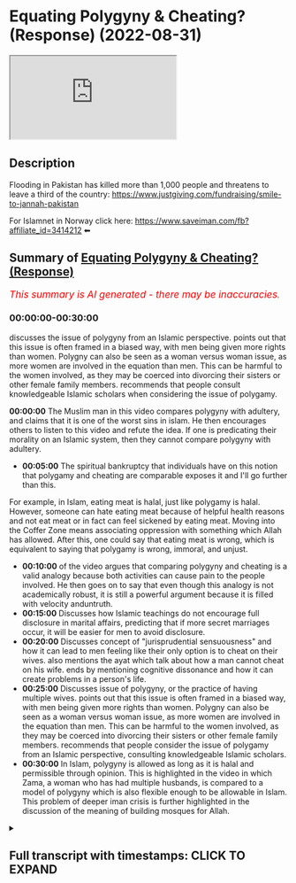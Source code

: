 # Equating Polygyny & Cheating? (Response) (2022-08-31)

<iframe loading='lazy' allow='autoplay' src='https://www.youtube.com/embed/799VhYgwHck'></iframe>

## Description

Flooding in Pakistan has killed more than 1,000 people and threatens to leave a third of the country: <https://www.justgiving.com/fundraising/smile-to-jannah-pakistan>

For Islamnet in Norway click here: <https://www.saveiman.com/fb?affiliate_id=3414212> ⬅

## Summary of [Equating Polygyny & Cheating? (Response)](https://www.youtube.com/watch?v=799VhYgwHck)

*<span style="color:red; font-size:125%">This summary is AI generated - there may be inaccuracies</span>. [](/)*

### <a onclick="modifyYTiframeseektime('0')">00:00:00-00:30:00</a>

 discusses the issue of polygyny from an Islamic perspective. points out that this issue is often framed in a biased way, with men being given more rights than women. Polygny can also be seen as a woman versus woman issue, as more women are involved in the equation than men. This can be harmful to the women involved, as they may be coerced into divorcing their sisters or other female family members. recommends that people consult knowledgeable Islamic scholars when considering the issue of polygamy.

**<a onclick="modifyYTiframeseektime('0')">00:00:00</a>** The Muslim man in this video compares polygyny with adultery, and claims that it is one of the worst sins in islam. He then encourages others to listen to this video and refute the idea. If one is predicating their morality on an Islamic system, then they cannot compare polygyny with adultery.

* **<a onclick="modifyYTiframeseektime('300')">00:05:00</a>** The spiritual bankruptcy that individuals have on this notion that polygamy and cheating are comparable exposes it and I'll go further than this.

For example, in Islam, eating meat is halal, just like polygamy is halal. However, someone can hate eating meat because of helpful health reasons and not eat meat or in fact can feel sickened by eating meat. Moving into the Coffer Zone means associating oppression with something which Allah has allowed. After this, one could say that eating meat is wrong, which is equivalent to saying that polygamy is wrong, immoral, and unjust.

* **<a onclick="modifyYTiframeseektime('600')">00:10:00</a>** of the video argues that comparing polygyny and cheating is a valid analogy because both activities can cause pain to the people involved. He then goes on to say that even though this analogy is not academically robust, it is still a powerful argument because it is filled with velocity anduntruth.
* **<a onclick="modifyYTiframeseektime('900')">00:15:00</a>** Discusses how Islamic teachings do not encourage full disclosure in marital affairs, predicting that if more secret marriages occur, it will be easier for men to avoid disclosure.
* **<a onclick="modifyYTiframeseektime('1200')">00:20:00</a>** Discusses concept of "jurisprudential sensuousness" and how it can lead to men feeling like their only option is to cheat on their wives.  also mentions the ayat which talk about how a man cannot cheat on his wife.  ends by mentioning cognitive dissonance and how it can create problems in a person's life.
* **<a onclick="modifyYTiframeseektime('1500')">00:25:00</a>** Discusses issue of polygyny, or the practice of having multiple wives. points out that this issue is often framed in a biased way, with men being given more rights than women. Polygny can also be seen as a woman versus woman issue, as more women are involved in the equation than men. This can be harmful to the women involved, as they may be coerced into divorcing their sisters or other female family members. recommends that people consider the issue of polygamy from an Islamic perspective, consulting knowledgeable Islamic scholars.
* **<a onclick="modifyYTiframeseektime('1800')">00:30:00</a>** In Islam, polygyny is allowed as long as it is halal and permissible through opinion. This is highlighted in the video in which Zama, a woman who has had multiple husbands, is compared to a model of polygyny which is also flexible enough to be allowable in Islam. This problem of deeper iman crisis is further highlighted in the discussion of the meaning of building mosques for Allah.

<details><summary><h2>Full transcript with timestamps: CLICK TO EXPAND</h2></summary>

<a onclick="modifyYTiframeseektime('0')">0:00:00</a> hey you are you wasting your time on  
<a onclick="modifyYTiframeseektime('2')">0:00:02</a> social media again your brothers and  
<a onclick="modifyYTiframeseektime('4')">0:00:04</a> sisters in islam net from norway are  
<a onclick="modifyYTiframeseektime('6')">0:00:06</a> establishing a masjid a tawa center  
<a onclick="modifyYTiframeseektime('10')">0:00:10</a> establishing a masjid to convey the  
<a onclick="modifyYTiframeseektime('11')">0:00:11</a> message of islam is one of the best  
<a onclick="modifyYTiframeseektime('14')">0:00:14</a> deeds a muslim can do there's a huge  
<a onclick="modifyYTiframeseektime('17')">0:00:17</a> need for it in norway you know this and  
<a onclick="modifyYTiframeseektime('18')">0:00:18</a> i know this so that makes the reward  
<a onclick="modifyYTiframeseektime('21')">0:00:21</a> even greater so give generously and  
<a onclick="modifyYTiframeseektime('24')">0:00:24</a> allah azzawajal will give you even more  
<a onclick="modifyYTiframeseektime('28')">0:00:28</a> [Music]  
<a onclick="modifyYTiframeseektime('36')">0:00:36</a> before we start this video  
<a onclick="modifyYTiframeseektime('38')">0:00:38</a> um i think many of you will be aware of  
<a onclick="modifyYTiframeseektime('40')">0:00:40</a> the fact that in pakistan now there are  
<a onclick="modifyYTiframeseektime('41')">0:00:41</a> severe floods  
<a onclick="modifyYTiframeseektime('43')">0:00:43</a> and as the muslim community it's really  
<a onclick="modifyYTiframeseektime('45')">0:00:45</a> incumbent and worship upon us  
<a onclick="modifyYTiframeseektime('48')">0:00:48</a> to step in you know pakistan is one of  
<a onclick="modifyYTiframeseektime('51')">0:00:51</a> the biggest muslim countries mightiest  
<a onclick="modifyYTiframeseektime('53')">0:00:53</a> muslim countries and a seventh of the  
<a onclick="modifyYTiframeseektime('55')">0:00:55</a> population of pakistan is affected by  
<a onclick="modifyYTiframeseektime('57')">0:00:57</a> these severe floods one thousand one  
<a onclick="modifyYTiframeseektime('59')">0:00:59</a> hundred people have already been uh have  
<a onclick="modifyYTiframeseektime('62')">0:01:02</a> already died in these floods so i will  
<a onclick="modifyYTiframeseektime('64')">0:01:04</a> say please  
<a onclick="modifyYTiframeseektime('65')">0:01:05</a> click on the link below and help the  
<a onclick="modifyYTiframeseektime('67')">0:01:07</a> individuals and the people in pakistan  
<a onclick="modifyYTiframeseektime('71')">0:01:11</a> the reason why i'm making this video is  
<a onclick="modifyYTiframeseektime('72')">0:01:12</a> because actually it's come to my  
<a onclick="modifyYTiframeseektime('74')">0:01:14</a> attention after the fact after i've  
<a onclick="modifyYTiframeseektime('76')">0:01:16</a> recorded a video with ali last week  
<a onclick="modifyYTiframeseektime('78')">0:01:18</a> it came to my attention that there was  
<a onclick="modifyYTiframeseektime('79')">0:01:19</a> one  
<a onclick="modifyYTiframeseektime('80')">0:01:20</a> incredibly disturbing and alarming thing  
<a onclick="modifyYTiframeseektime('83')">0:01:23</a> that i heard  
<a onclick="modifyYTiframeseektime('84')">0:01:24</a> which  
<a onclick="modifyYTiframeseektime('85')">0:01:25</a> i think maybe if you if you listen to it  
<a onclick="modifyYTiframeseektime('87')">0:01:27</a> as well coming from a muslim perspective  
<a onclick="modifyYTiframeseektime('88')">0:01:28</a> we'll agree is totally outrageous if  
<a onclick="modifyYTiframeseektime('91')">0:01:31</a> understood in the way that it's stated  
<a onclick="modifyYTiframeseektime('94')">0:01:34</a> let's see what's said if a woman stepped  
<a onclick="modifyYTiframeseektime('96')">0:01:36</a> out on her marriage  
<a onclick="modifyYTiframeseektime('98')">0:01:38</a> the vicious poisonous let's throw her  
<a onclick="modifyYTiframeseektime('102')">0:01:42</a> out and get up  
<a onclick="modifyYTiframeseektime('105')">0:01:45</a> he could spit on camera you know but in  
<a onclick="modifyYTiframeseektime('107')">0:01:47</a> a man's position as long as we get a  
<a onclick="modifyYTiframeseektime('109')">0:01:49</a> paper from the mosque and we cover it up  
<a onclick="modifyYTiframeseektime('112')">0:01:52</a> it's  
<a onclick="modifyYTiframeseektime('113')">0:01:53</a> she states if a woman stepped out of her  
<a onclick="modifyYTiframeseektime('116')">0:01:56</a> marriage  
<a onclick="modifyYTiframeseektime('118')">0:01:58</a> now  
<a onclick="modifyYTiframeseektime('118')">0:01:58</a> this  
<a onclick="modifyYTiframeseektime('119')">0:01:59</a> phrase stepped out of her marriage i'll  
<a onclick="modifyYTiframeseektime('121')">0:02:01</a> be honest with you  
<a onclick="modifyYTiframeseektime('124')">0:02:04</a> i thought she meant a divorce and still  
<a onclick="modifyYTiframeseektime('126')">0:02:06</a> maintain that she might have meant that  
<a onclick="modifyYTiframeseektime('130')">0:02:10</a> if a woman tried to try to seek a  
<a onclick="modifyYTiframeseektime('131')">0:02:11</a> divorce would try to go for a hola or  
<a onclick="modifyYTiframeseektime('134')">0:02:14</a> something like that  
<a onclick="modifyYTiframeseektime('135')">0:02:15</a> then xyz and then she goes on to compare  
<a onclick="modifyYTiframeseektime('138')">0:02:18</a> it with a man being married or getting a  
<a onclick="modifyYTiframeseektime('141')">0:02:21</a> people from the mosque getting married  
<a onclick="modifyYTiframeseektime('143')">0:02:23</a> uh  
<a onclick="modifyYTiframeseektime('144')">0:02:24</a> you know you know in a legitimately  
<a onclick="modifyYTiframeseektime('146')">0:02:26</a> islamic way getting a paper from the  
<a onclick="modifyYTiframeseektime('147')">0:02:27</a> mosque probably with without the  
<a onclick="modifyYTiframeseektime('149')">0:02:29</a> knowledge of his wife that's my  
<a onclick="modifyYTiframeseektime('150')">0:02:30</a> understanding of what's happened now  
<a onclick="modifyYTiframeseektime('152')">0:02:32</a> first and foremost  
<a onclick="modifyYTiframeseektime('154')">0:02:34</a> i don't want to go straight for the  
<a onclick="modifyYTiframeseektime('156')">0:02:36</a> jugular here  
<a onclick="modifyYTiframeseektime('157')">0:02:37</a> because although  
<a onclick="modifyYTiframeseektime('159')">0:02:39</a> miriam webster's dictionary and  
<a onclick="modifyYTiframeseektime('162')">0:02:42</a> cambridge dictionary both of them  
<a onclick="modifyYTiframeseektime('163')">0:02:43</a> defined the term stepping out as being  
<a onclick="modifyYTiframeseektime('165')">0:02:45</a> unfaithful which of course includes  
<a onclick="modifyYTiframeseektime('167')">0:02:47</a> sexual  
<a onclick="modifyYTiframeseektime('168')">0:02:48</a> uh infidelity here it's talking about a  
<a onclick="modifyYTiframeseektime('170')">0:02:50</a> woman who's committed adultery versus a  
<a onclick="modifyYTiframeseektime('172')">0:02:52</a> man who's married another woman  
<a onclick="modifyYTiframeseektime('174')">0:02:54</a> although that could be interpreted like  
<a onclick="modifyYTiframeseektime('175')">0:02:55</a> this  
<a onclick="modifyYTiframeseektime('176')">0:02:56</a> i will not interpret it like that  
<a onclick="modifyYTiframeseektime('178')">0:02:58</a> because there is plausible deniability i  
<a onclick="modifyYTiframeseektime('180')">0:03:00</a> will employ hoss navan on this occasion  
<a onclick="modifyYTiframeseektime('183')">0:03:03</a> and i will actually persuade and  
<a onclick="modifyYTiframeseektime('185')">0:03:05</a> encourage everyone else listening to  
<a onclick="modifyYTiframeseektime('186')">0:03:06</a> this to do so  
<a onclick="modifyYTiframeseektime('188')">0:03:08</a> however because the matter is has some  
<a onclick="modifyYTiframeseektime('190')">0:03:10</a> level of shubha has some level of  
<a onclick="modifyYTiframeseektime('192')">0:03:12</a> ambiguity  
<a onclick="modifyYTiframeseektime('193')">0:03:13</a> i think still  
<a onclick="modifyYTiframeseektime('195')">0:03:15</a> it requires a refutation  
<a onclick="modifyYTiframeseektime('197')">0:03:17</a> and moreover i will say this even if she  
<a onclick="modifyYTiframeseektime('199')">0:03:19</a> did not sister samaya did not intend  
<a onclick="modifyYTiframeseektime('201')">0:03:21</a> what she said  
<a onclick="modifyYTiframeseektime('202')">0:03:22</a> or what what i've just described  
<a onclick="modifyYTiframeseektime('205')">0:03:25</a> this  
<a onclick="modifyYTiframeseektime('206')">0:03:26</a> comparison we find very widespread among  
<a onclick="modifyYTiframeseektime('209')">0:03:29</a> the muslim community a comparison of  
<a onclick="modifyYTiframeseektime('213')">0:03:33</a> a polygyny that is done especially if  
<a onclick="modifyYTiframeseektime('214')">0:03:34</a> it's done  
<a onclick="modifyYTiframeseektime('215')">0:03:35</a> without the first wife's knowledge with  
<a onclick="modifyYTiframeseektime('218')">0:03:38</a> full out adultery which is zinna in the  
<a onclick="modifyYTiframeseektime('221')">0:03:41</a> context of marriage which as we know  
<a onclick="modifyYTiframeseektime('224')">0:03:44</a> both a man and a woman in islam if they  
<a onclick="modifyYTiframeseektime('227')">0:03:47</a> commit such an act  
<a onclick="modifyYTiframeseektime('228')">0:03:48</a> both a man or a woman this is considered  
<a onclick="modifyYTiframeseektime('231')">0:03:51</a> one of the worst  
<a onclick="modifyYTiframeseektime('234')">0:03:54</a> worst sins in all of islam  
<a onclick="modifyYTiframeseektime('237')">0:03:57</a> now let me attack the notion here if  
<a onclick="modifyYTiframeseektime('240')">0:04:00</a> someone who is a muslim who claims to be  
<a onclick="modifyYTiframeseektime('242')">0:04:02</a> a muslim  
<a onclick="modifyYTiframeseektime('244')">0:04:04</a> makes such a comparison  
<a onclick="modifyYTiframeseektime('246')">0:04:06</a> and tries to create continuity moral  
<a onclick="modifyYTiframeseektime('248')">0:04:08</a> continuities between the two notions  
<a onclick="modifyYTiframeseektime('250')">0:04:10</a> then they have actually admitted to  
<a onclick="modifyYTiframeseektime('252')">0:04:12</a> themselves that there is there is  
<a onclick="modifyYTiframeseektime('255')">0:04:15</a> something immoral  
<a onclick="modifyYTiframeseektime('256')">0:04:16</a> in polygyny even  
<a onclick="modifyYTiframeseektime('259')">0:04:19</a> something immoral and pollutiony that  
<a onclick="modifyYTiframeseektime('261')">0:04:21</a> doesn't require the first wise  
<a onclick="modifyYTiframeseektime('262')">0:04:22</a> permission and or consent  
<a onclick="modifyYTiframeseektime('265')">0:04:25</a> i will say where is the evidence for  
<a onclick="modifyYTiframeseektime('267')">0:04:27</a> that i will say where is the evidence  
<a onclick="modifyYTiframeseektime('269')">0:04:29</a> for that in islam  
<a onclick="modifyYTiframeseektime('271')">0:04:31</a> where is if one is  
<a onclick="modifyYTiframeseektime('273')">0:04:33</a> if one is predicating yes  
<a onclick="modifyYTiframeseektime('276')">0:04:36</a> their morality on an islamic system i  
<a onclick="modifyYTiframeseektime('279')">0:04:39</a> want to know the evidence where such two  
<a onclick="modifyYTiframeseektime('282')">0:04:42</a> things can be compared in fact to the  
<a onclick="modifyYTiframeseektime('284')">0:04:44</a> contrary  
<a onclick="modifyYTiframeseektime('285')">0:04:45</a> you cannot compare something the prophet  
<a onclick="modifyYTiframeseektime('287')">0:04:47</a> himself salah did  
<a onclick="modifyYTiframeseektime('289')">0:04:49</a> the sahaba did  
<a onclick="modifyYTiframeseektime('291')">0:04:51</a> with something like this and doing so  
<a onclick="modifyYTiframeseektime('294')">0:04:54</a> means has exposed quite frankly would  
<a onclick="modifyYTiframeseektime('296')">0:04:56</a> expose  
<a onclick="modifyYTiframeseektime('298')">0:04:58</a> yeah it would totally expose  
<a onclick="modifyYTiframeseektime('301')">0:05:01</a> the spiritual bankruptcy that  
<a onclick="modifyYTiframeseektime('303')">0:05:03</a> individuals have on this notion it would  
<a onclick="modifyYTiframeseektime('305')">0:05:05</a> expose it and i'll go further than this  
<a onclick="modifyYTiframeseektime('309')">0:05:09</a> will say not only does it expose it  
<a onclick="modifyYTiframeseektime('312')">0:05:12</a> this one mess allah this one mata here  
<a onclick="modifyYTiframeseektime('316')">0:05:16</a> could be a window to your entire islam  
<a onclick="modifyYTiframeseektime('319')">0:05:19</a> what is your evidence for that muhammad  
<a onclick="modifyYTiframeseektime('321')">0:05:21</a> the evidence for that is what allah  
<a onclick="modifyYTiframeseektime('338')">0:05:38</a> that you believe in parts of the book  
<a onclick="modifyYTiframeseektime('340')">0:05:40</a> and reject other parts of the book  
<a onclick="modifyYTiframeseektime('343')">0:05:43</a> now i'm not saying this by the way just  
<a onclick="modifyYTiframeseektime('345')">0:05:45</a> to make it more clear this is uh  
<a onclick="modifyYTiframeseektime('348')">0:05:48</a> applicable to sister samaya because once  
<a onclick="modifyYTiframeseektime('350')">0:05:50</a> again there is plausible deniability but  
<a onclick="modifyYTiframeseektime('352')">0:05:52</a> the notion that two things come like  
<a onclick="modifyYTiframeseektime('354')">0:05:54</a> this can be compared is totally  
<a onclick="modifyYTiframeseektime('357')">0:05:57</a> is totally incorrect  
<a onclick="modifyYTiframeseektime('359')">0:05:59</a> now i want to take a step back and talk  
<a onclick="modifyYTiframeseektime('360')">0:06:00</a> about something quite important  
<a onclick="modifyYTiframeseektime('363')">0:06:03</a> individuals because this has pastoral  
<a onclick="modifyYTiframeseektime('364')">0:06:04</a> implications who are actually going  
<a onclick="modifyYTiframeseektime('366')">0:06:06</a> through polygamy and you know women  
<a onclick="modifyYTiframeseektime('369')">0:06:09</a> particularly who have serious emotions  
<a onclick="modifyYTiframeseektime('371')">0:06:11</a> you know because it's difficult  
<a onclick="modifyYTiframeseektime('373')">0:06:13</a> it is a jihad in itself it is a struggle  
<a onclick="modifyYTiframeseektime('377')">0:06:17</a> especially for the first wife  
<a onclick="modifyYTiframeseektime('378')">0:06:18</a> you know it's very difficult anxiety and  
<a onclick="modifyYTiframeseektime('381')">0:06:21</a> jealousy and anger and frustration  
<a onclick="modifyYTiframeseektime('384')">0:06:24</a> it is not haram for a woman and i make  
<a onclick="modifyYTiframeseektime('386')">0:06:26</a> this very clear it is not haram for a  
<a onclick="modifyYTiframeseektime('388')">0:06:28</a> woman  
<a onclick="modifyYTiframeseektime('389')">0:06:29</a> to  
<a onclick="modifyYTiframeseektime('390')">0:06:30</a> not like polygamy for herself  
<a onclick="modifyYTiframeseektime('393')">0:06:33</a> the prophet muhammad said clearly  
<a onclick="modifyYTiframeseektime('397')">0:06:37</a> that jannah has been surrounded by hated  
<a onclick="modifyYTiframeseektime('398')">0:06:38</a> things dislike things  
<a onclick="modifyYTiframeseektime('400')">0:06:40</a> and allah subhanahu wa he says in the  
<a onclick="modifyYTiframeseektime('402')">0:06:42</a> quran  
<a onclick="modifyYTiframeseektime('404')">0:06:44</a> he says  
<a onclick="modifyYTiframeseektime('419')">0:06:59</a> has been prescribed for you and it is  
<a onclick="modifyYTiframeseektime('421')">0:07:01</a> hated for you and you can hate something  
<a onclick="modifyYTiframeseektime('423')">0:07:03</a> which is good for you  
<a onclick="modifyYTiframeseektime('425')">0:07:05</a> so there's nothing un-islamic  
<a onclick="modifyYTiframeseektime('427')">0:07:07</a> sacrilegious blaspheming about the fact  
<a onclick="modifyYTiframeseektime('430')">0:07:10</a> that a woman doesn't want this for  
<a onclick="modifyYTiframeseektime('431')">0:07:11</a> herself i'm making this candidly clear  
<a onclick="modifyYTiframeseektime('432')">0:07:12</a> it's very important  
<a onclick="modifyYTiframeseektime('435')">0:07:15</a> i mean most women will not want this for  
<a onclick="modifyYTiframeseektime('436')">0:07:16</a> themselves and for good reason that is  
<a onclick="modifyYTiframeseektime('438')">0:07:18</a> within their nature not to like it men  
<a onclick="modifyYTiframeseektime('440')">0:07:20</a> should not blame them for that  
<a onclick="modifyYTiframeseektime('442')">0:07:22</a> let me be clear men should not blame  
<a onclick="modifyYTiframeseektime('443')">0:07:23</a> them for that oh i don't want to no no  
<a onclick="modifyYTiframeseektime('445')">0:07:25</a> that is within her right and her nature  
<a onclick="modifyYTiframeseektime('449')">0:07:29</a> in fact she'll be rewarded  
<a onclick="modifyYTiframeseektime('451')">0:07:31</a> if she continues and is resilient and so  
<a onclick="modifyYTiframeseektime('453')">0:07:33</a> on  
<a onclick="modifyYTiframeseektime('455')">0:07:35</a> however  
<a onclick="modifyYTiframeseektime('457')">0:07:37</a> the problem lies  
<a onclick="modifyYTiframeseektime('459')">0:07:39</a> not in the fact that you hate it for  
<a onclick="modifyYTiframeseektime('461')">0:07:41</a> yourself but that you start to abhor it  
<a onclick="modifyYTiframeseektime('463')">0:07:43</a> or find it repugnant in and of itself  
<a onclick="modifyYTiframeseektime('467')">0:07:47</a> or  
<a onclick="modifyYTiframeseektime('467')">0:07:47</a> as a as a normative practice  
<a onclick="modifyYTiframeseektime('471')">0:07:51</a> practiced by certain muslim  
<a onclick="modifyYTiframeseektime('473')">0:07:53</a> practitioners  
<a onclick="modifyYTiframeseektime('474')">0:07:54</a> let me make this clear by giving in  
<a onclick="modifyYTiframeseektime('476')">0:07:56</a> giving an analogy let me give an analogy  
<a onclick="modifyYTiframeseektime('479')">0:07:59</a> of eating meat okay eating meat  
<a onclick="modifyYTiframeseektime('483')">0:08:03</a> in islam  
<a onclick="modifyYTiframeseektime('484')">0:08:04</a> eating meat is halal  
<a onclick="modifyYTiframeseektime('486')">0:08:06</a> it is not wedjib just like polygamy is  
<a onclick="modifyYTiframeseektime('488')">0:08:08</a> halal it's not worship okay  
<a onclick="modifyYTiframeseektime('490')">0:08:10</a> now somebody can say i don't want to eat  
<a onclick="modifyYTiframeseektime('492')">0:08:12</a> meat because of helpful health reasons  
<a onclick="modifyYTiframeseektime('494')">0:08:14</a> and not eat meat abstain from eating  
<a onclick="modifyYTiframeseektime('496')">0:08:16</a> meat or in fact can hate eating meat  
<a onclick="modifyYTiframeseektime('498')">0:08:18</a> because of what it does to them  
<a onclick="modifyYTiframeseektime('499')">0:08:19</a> physically  
<a onclick="modifyYTiframeseektime('500')">0:08:20</a> or even feel sickened by eating meat  
<a onclick="modifyYTiframeseektime('502')">0:08:22</a> maybe they see some animals walking  
<a onclick="modifyYTiframeseektime('504')">0:08:24</a> around and they feel sick and that the  
<a onclick="modifyYTiframeseektime('505')">0:08:25</a> thought that this animal will be  
<a onclick="modifyYTiframeseektime('506')">0:08:26</a> slaughtered and then i'll consume the  
<a onclick="modifyYTiframeseektime('508')">0:08:28</a> animal therefore every time they eat a  
<a onclick="modifyYTiframeseektime('510')">0:08:30</a> burger or whatever then they actually  
<a onclick="modifyYTiframeseektime('512')">0:08:32</a> feel  
<a onclick="modifyYTiframeseektime('513')">0:08:33</a> physically  
<a onclick="modifyYTiframeseektime('514')">0:08:34</a> sick and so they don't eat meat  
<a onclick="modifyYTiframeseektime('517')">0:08:37</a> they don't like meat for themselves they  
<a onclick="modifyYTiframeseektime('518')">0:08:38</a> find it sickening they don't like it  
<a onclick="modifyYTiframeseektime('521')">0:08:41</a> now it's fine for that muslim say i feel  
<a onclick="modifyYTiframeseektime('523')">0:08:43</a> sick by eating meat and i don't want to  
<a onclick="modifyYTiframeseektime('524')">0:08:44</a> eat meat  
<a onclick="modifyYTiframeseektime('526')">0:08:46</a> but when that muslim turns around and  
<a onclick="modifyYTiframeseektime('527')">0:08:47</a> says look at those people eating meat  
<a onclick="modifyYTiframeseektime('529')">0:08:49</a> you see now what's going on look at  
<a onclick="modifyYTiframeseektime('531')">0:08:51</a> those people eating meat  
<a onclick="modifyYTiframeseektime('533')">0:08:53</a> look at those people eating meat they  
<a onclick="modifyYTiframeseektime('534')">0:08:54</a> are doing something immoral  
<a onclick="modifyYTiframeseektime('537')">0:08:57</a> look how bad they are  
<a onclick="modifyYTiframeseektime('538')">0:08:58</a> how could they eat them  
<a onclick="modifyYTiframeseektime('540')">0:09:00</a> how could they eat meat how could they  
<a onclick="modifyYTiframeseektime('541')">0:09:01</a> do such a thing how cruel they are how  
<a onclick="modifyYTiframeseektime('543')">0:09:03</a> barbaric they are how oppressive they  
<a onclick="modifyYTiframeseektime('545')">0:09:05</a> are now you have moved into more than  
<a onclick="modifyYTiframeseektime('548')">0:09:08</a> just a gray area  
<a onclick="modifyYTiframeseektime('550')">0:09:10</a> because you have now attributed  
<a onclick="modifyYTiframeseektime('552')">0:09:12</a> oppression to something which allah has  
<a onclick="modifyYTiframeseektime('554')">0:09:14</a> allowed  
<a onclick="modifyYTiframeseektime('555')">0:09:15</a> oppression  
<a onclick="modifyYTiframeseektime('556')">0:09:16</a> with something which allah has allowed  
<a onclick="modifyYTiframeseektime('558')">0:09:18</a> and vul  
<a onclick="modifyYTiframeseektime('560')">0:09:20</a> in the arabic language is what if  
<a onclick="modifyYTiframeseektime('564')">0:09:24</a> it's putting something in other than its  
<a onclick="modifyYTiframeseektime('566')">0:09:26</a> rightful placement but then allah says  
<a onclick="modifyYTiframeseektime('570')">0:09:30</a> eat from whatever you like from what we  
<a onclick="modifyYTiframeseektime('572')">0:09:32</a> have allowed and he did not make  
<a onclick="modifyYTiframeseektime('574')">0:09:34</a> so by saying that about those  
<a onclick="modifyYTiframeseektime('576')">0:09:36</a> individuals that eating meat now you've  
<a onclick="modifyYTiframeseektime('578')">0:09:38</a> moved into a major grey area even more  
<a onclick="modifyYTiframeseektime('580')">0:09:40</a> than a gray area now you are  
<a onclick="modifyYTiframeseektime('582')">0:09:42</a> going into the coffer zone i'm not  
<a onclick="modifyYTiframeseektime('585')">0:09:45</a> saying you have committed kuffar or that  
<a onclick="modifyYTiframeseektime('586')">0:09:46</a> you are careful but your your viewing is  
<a onclick="modifyYTiframeseektime('588')">0:09:48</a> a slippery slope because the next step  
<a onclick="modifyYTiframeseektime('591')">0:09:51</a> after that is saying eating meat is  
<a onclick="modifyYTiframeseektime('593')">0:09:53</a> wrong which is the equivalent here by  
<a onclick="modifyYTiframeseektime('594')">0:09:54</a> saying polygamy is wrong it's immoral  
<a onclick="modifyYTiframeseektime('596')">0:09:56</a> it's unjust it's oppressive that  
<a onclick="modifyYTiframeseektime('599')">0:09:59</a> is something which is cool for akbar the  
<a onclick="modifyYTiframeseektime('602')">0:10:02</a> cover that takes somebody out of the  
<a onclick="modifyYTiframeseektime('603')">0:10:03</a> religion of islam  
<a onclick="modifyYTiframeseektime('605')">0:10:05</a> because clearly allah says the opposite  
<a onclick="modifyYTiframeseektime('607')">0:10:07</a> so what i'm saying is that there's a  
<a onclick="modifyYTiframeseektime('608')">0:10:08</a> fine line between analogy one two and  
<a onclick="modifyYTiframeseektime('611')">0:10:11</a> three  
<a onclick="modifyYTiframeseektime('612')">0:10:12</a> having said this  
<a onclick="modifyYTiframeseektime('615')">0:10:15</a> if we go back now and we talk about why  
<a onclick="modifyYTiframeseektime('618')">0:10:18</a> this is so  
<a onclick="modifyYTiframeseektime('619')">0:10:19</a> powerful  
<a onclick="modifyYTiframeseektime('620')">0:10:20</a> the idea that this can be seen as  
<a onclick="modifyYTiframeseektime('622')">0:10:22</a> oppressive to even muslim people men and  
<a onclick="modifyYTiframeseektime('625')">0:10:25</a> women  
<a onclick="modifyYTiframeseektime('625')">0:10:25</a> is actually a powerful proposition is it  
<a onclick="modifyYTiframeseektime('627')">0:10:27</a> because there is a great deal of  
<a onclick="modifyYTiframeseektime('630')">0:10:30</a> academic evidence and first principle  
<a onclick="modifyYTiframeseektime('633')">0:10:33</a> argumentation  
<a onclick="modifyYTiframeseektime('634')">0:10:34</a> from ethics in ethics and morality  
<a onclick="modifyYTiframeseektime('638')">0:10:38</a> on consequentialist grounds or  
<a onclick="modifyYTiframeseektime('640')">0:10:40</a> deontological grounds no it's not  
<a onclick="modifyYTiframeseektime('641')">0:10:41</a> because of any of that the reason why  
<a onclick="modifyYTiframeseektime('643')">0:10:43</a> this is a powerful argument is simply  
<a onclick="modifyYTiframeseektime('646')">0:10:46</a> because men and women especially first  
<a onclick="modifyYTiframeseektime('648')">0:10:48</a> wives have an emotional theological  
<a onclick="modifyYTiframeseektime('650')">0:10:50</a> reaction to the matter and they feel  
<a onclick="modifyYTiframeseektime('653')">0:10:53</a> pain  
<a onclick="modifyYTiframeseektime('654')">0:10:54</a> because they feel pain pain is a very  
<a onclick="modifyYTiframeseektime('655')">0:10:55</a> powerful thing  
<a onclick="modifyYTiframeseektime('657')">0:10:57</a> pain is a very powerful thing and then  
<a onclick="modifyYTiframeseektime('659')">0:10:59</a> when you have pain that pain can then be  
<a onclick="modifyYTiframeseektime('661')">0:11:01</a> transferred onto empathetically to other  
<a onclick="modifyYTiframeseektime('664')">0:11:04</a> women who put themselves in the position  
<a onclick="modifyYTiframeseektime('666')">0:11:06</a> of that particular woman first wife  
<a onclick="modifyYTiframeseektime('668')">0:11:08</a> who went through that pain  
<a onclick="modifyYTiframeseektime('671')">0:11:11</a> and this in psychology is referred to  
<a onclick="modifyYTiframeseektime('673')">0:11:13</a> as  
<a onclick="modifyYTiframeseektime('674')">0:11:14</a> uh emotive  
<a onclick="modifyYTiframeseektime('676')">0:11:16</a> contagiousness or something to affect so  
<a onclick="modifyYTiframeseektime('678')">0:11:18</a> you actually become sorry empathetic  
<a onclick="modifyYTiframeseektime('681')">0:11:21</a> contagiousness empathetic contagiousness  
<a onclick="modifyYTiframeseektime('683')">0:11:23</a> is the term that bloom uses in his book  
<a onclick="modifyYTiframeseektime('687')">0:11:27</a> that empathetic contagiousness that your  
<a onclick="modifyYTiframeseektime('689')">0:11:29</a> pain becomes someone else's pain  
<a onclick="modifyYTiframeseektime('691')">0:11:31</a> and then the general argument is  
<a onclick="modifyYTiframeseektime('693')">0:11:33</a> my pain  
<a onclick="modifyYTiframeseektime('695')">0:11:35</a> how could the how could  
<a onclick="modifyYTiframeseektime('698')">0:11:38</a> such a person allow me to be in pain  
<a onclick="modifyYTiframeseektime('700')">0:11:40</a> pain is oppression basically pain and  
<a onclick="modifyYTiframeseektime('702')">0:11:42</a> impression are two sides of the same  
<a onclick="modifyYTiframeseektime('703')">0:11:43</a> coin that's the brain if i'm in pain  
<a onclick="modifyYTiframeseektime('705')">0:11:45</a> then whoever is causing that pain to me  
<a onclick="modifyYTiframeseektime('707')">0:11:47</a> is oppressing me  
<a onclick="modifyYTiframeseektime('708')">0:11:48</a> of course such an argument is fallacious  
<a onclick="modifyYTiframeseektime('711')">0:11:51</a> it's uh a fallacious argument strictly  
<a onclick="modifyYTiframeseektime('714')">0:11:54</a> from an ethical perspective and  
<a onclick="modifyYTiframeseektime('715')">0:11:55</a> unsubstantiated  
<a onclick="modifyYTiframeseektime('717')">0:11:57</a> however  
<a onclick="modifyYTiframeseektime('719')">0:11:59</a> we'll we'll say something else  
<a onclick="modifyYTiframeseektime('722')">0:12:02</a> just because it's a fallacious argument  
<a onclick="modifyYTiframeseektime('724')">0:12:04</a> from an academic perspective it doesn't  
<a onclick="modifyYTiframeseektime('725')">0:12:05</a> mean this the pain is not real and once  
<a onclick="modifyYTiframeseektime('727')">0:12:07</a> again we have to acknowledge that women  
<a onclick="modifyYTiframeseektime('728')">0:12:08</a> go through a lot of pain jealousy anger  
<a onclick="modifyYTiframeseektime('731')">0:12:11</a> frustration  
<a onclick="modifyYTiframeseektime('732')">0:12:12</a> but just because you're just because  
<a onclick="modifyYTiframeseektime('735')">0:12:15</a> it's true that you have pain  
<a onclick="modifyYTiframeseektime('737')">0:12:17</a> it is true  
<a onclick="modifyYTiframeseektime('738')">0:12:18</a> that you have pain it doesn't mean that  
<a onclick="modifyYTiframeseektime('740')">0:12:20</a> your pain is the truth  
<a onclick="modifyYTiframeseektime('742')">0:12:22</a> meaning here you cannot use your pain to  
<a onclick="modifyYTiframeseektime('745')">0:12:25</a> diagnose  
<a onclick="modifyYTiframeseektime('747')">0:12:27</a> or otherwise  
<a onclick="modifyYTiframeseektime('748')">0:12:28</a> arbitrate what is true and what is false  
<a onclick="modifyYTiframeseektime('750')">0:12:30</a> from a from a moral perspective you have  
<a onclick="modifyYTiframeseektime('753')">0:12:33</a> no  
<a onclick="modifyYTiframeseektime('754')">0:12:34</a> epistemological  
<a onclick="modifyYTiframeseektime('756')">0:12:36</a> or theological right to do so there's no  
<a onclick="modifyYTiframeseektime('759')">0:12:39</a> there's actually no argument there  
<a onclick="modifyYTiframeseektime('761')">0:12:41</a> do you see and i gave the argument  
<a onclick="modifyYTiframeseektime('762')">0:12:42</a> already i spoke to you in the previous  
<a onclick="modifyYTiframeseektime('764')">0:12:44</a> video which you can watch about certain  
<a onclick="modifyYTiframeseektime('766')">0:12:46</a> double standards from a theological  
<a onclick="modifyYTiframeseektime('767')">0:12:47</a> paradigm which certain uh first wives uh  
<a onclick="modifyYTiframeseektime('771')">0:12:51</a> who uphold the act or have shown some  
<a onclick="modifyYTiframeseektime('773')">0:12:53</a> discontent with it  
<a onclick="modifyYTiframeseektime('775')">0:12:55</a> actually employ  
<a onclick="modifyYTiframeseektime('776')">0:12:56</a> but this empathetic contagiousness  
<a onclick="modifyYTiframeseektime('780')">0:13:00</a> although it's not academically robust  
<a onclick="modifyYTiframeseektime('782')">0:13:02</a> it's an emotional argument it's a flat  
<a onclick="modifyYTiframeseektime('784')">0:13:04</a> out emotional argument  
<a onclick="modifyYTiframeseektime('786')">0:13:06</a> which is filled with velocity and  
<a onclick="modifyYTiframeseektime('788')">0:13:08</a> untruth  
<a onclick="modifyYTiframeseektime('790')">0:13:10</a> and is baseless  
<a onclick="modifyYTiframeseektime('792')">0:13:12</a> it is still very powerful  
<a onclick="modifyYTiframeseektime('794')">0:13:14</a> because quite frankly  
<a onclick="modifyYTiframeseektime('797')">0:13:17</a> the statistical abstractions  
<a onclick="modifyYTiframeseektime('800')">0:13:20</a> of the consequentialist arguments for  
<a onclick="modifyYTiframeseektime('802')">0:13:22</a> polygamy on a collective  
<a onclick="modifyYTiframeseektime('804')">0:13:24</a> collectivist level  
<a onclick="modifyYTiframeseektime('805')">0:13:25</a> is something which people can't  
<a onclick="modifyYTiframeseektime('807')">0:13:27</a> empathize with you cannot as bloom said  
<a onclick="modifyYTiframeseektime('810')">0:13:30</a> you cannot empathize with statistical  
<a onclick="modifyYTiframeseektime('813')">0:13:33</a> abstractions  
<a onclick="modifyYTiframeseektime('815')">0:13:35</a> in other words if i tell you  
<a onclick="modifyYTiframeseektime('817')">0:13:37</a> there's for example some  
<a onclick="modifyYTiframeseektime('818')">0:13:38</a> consequentialist arguments or arguments  
<a onclick="modifyYTiframeseektime('820')">0:13:40</a> about consequences if i say to you  
<a onclick="modifyYTiframeseektime('823')">0:13:43</a> uh polygamy solves this problem this  
<a onclick="modifyYTiframeseektime('824')">0:13:44</a> societal problem which one for example  
<a onclick="modifyYTiframeseektime('827')">0:13:47</a> uh it increases the muslims in the in  
<a onclick="modifyYTiframeseektime('829')">0:13:49</a> the world  
<a onclick="modifyYTiframeseektime('830')">0:13:50</a> which for us is an objective sharia  
<a onclick="modifyYTiframeseektime('833')">0:13:53</a> the prophet told us to  
<a onclick="modifyYTiframeseektime('835')">0:13:55</a> do that  
<a onclick="modifyYTiframeseektime('836')">0:13:56</a> for example if someone  
<a onclick="modifyYTiframeseektime('837')">0:13:57</a> polygamy solves another issue which  
<a onclick="modifyYTiframeseektime('839')">0:13:59</a> issue is this  
<a onclick="modifyYTiframeseektime('841')">0:14:01</a> uh single mothers or divorcees who need  
<a onclick="modifyYTiframeseektime('844')">0:14:04</a> to get married and find it difficult on  
<a onclick="modifyYTiframeseektime('845')">0:14:05</a> the marriage market for many years five  
<a onclick="modifyYTiframeseektime('847')">0:14:07</a> years ten years  
<a onclick="modifyYTiframeseektime('848')">0:14:08</a> then they finally find somebody through  
<a onclick="modifyYTiframeseektime('850')">0:14:10</a> polygamy which they would otherwise not  
<a onclick="modifyYTiframeseektime('852')">0:14:12</a> have found  
<a onclick="modifyYTiframeseektime('853')">0:14:13</a> so it solves you have a surplus of women  
<a onclick="modifyYTiframeseektime('855')">0:14:15</a> that now it solves an issue here  
<a onclick="modifyYTiframeseektime('858')">0:14:18</a> it puts more people in psychological if  
<a onclick="modifyYTiframeseektime('860')">0:14:20</a> you put utilitarian basis uh  
<a onclick="modifyYTiframeseektime('862')">0:14:22</a> state of stability  
<a onclick="modifyYTiframeseektime('864')">0:14:24</a> in fact there was there was actually a  
<a onclick="modifyYTiframeseektime('866')">0:14:26</a> study that was conducted on 56  
<a onclick="modifyYTiframeseektime('869')">0:14:29</a> tribes  
<a onclick="modifyYTiframeseektime('871')">0:14:31</a> villages sorry 56 villages i think it is  
<a onclick="modifyYTiframeseektime('873')">0:14:33</a> the only one of its kind  
<a onclick="modifyYTiframeseektime('875')">0:14:35</a> or and this this was a study that was  
<a onclick="modifyYTiframeseektime('877')">0:14:37</a> done in the western academic setting  
<a onclick="modifyYTiframeseektime('880')">0:14:40</a> and in that study they concluded that  
<a onclick="modifyYTiframeseektime('883')">0:14:43</a> there is no harm in polygamy from that  
<a onclick="modifyYTiframeseektime('884')">0:14:44</a> perspective in fact they mention stock  
<a onclick="modifyYTiframeseektime('887')">0:14:47</a> argumentation for some of the advantages  
<a onclick="modifyYTiframeseektime('889')">0:14:49</a> from a collectivist paradigm they say  
<a onclick="modifyYTiframeseektime('891')">0:14:51</a> for example the economic resources are  
<a onclick="modifyYTiframeseektime('892')">0:14:52</a> spread uh it increases um education  
<a onclick="modifyYTiframeseektime('896')">0:14:56</a> obviously because of economic resource  
<a onclick="modifyYTiframeseektime('897')">0:14:57</a> spread than education within their  
<a onclick="modifyYTiframeseektime('899')">0:14:59</a> certain families and so on  
<a onclick="modifyYTiframeseektime('901')">0:15:01</a> so  
<a onclick="modifyYTiframeseektime('902')">0:15:02</a> these arguments i'm putting forward to  
<a onclick="modifyYTiframeseektime('903')">0:15:03</a> you now which are collectivistically  
<a onclick="modifyYTiframeseektime('905')">0:15:05</a> consequential  
<a onclick="modifyYTiframeseektime('906')">0:15:06</a> in nature  
<a onclick="modifyYTiframeseektime('908')">0:15:08</a> are cold  
<a onclick="modifyYTiframeseektime('909')">0:15:09</a> rationalization you can't empathize with  
<a onclick="modifyYTiframeseektime('911')">0:15:11</a> them so even though  
<a onclick="modifyYTiframeseektime('913')">0:15:13</a> on this basis you can make an argument  
<a onclick="modifyYTiframeseektime('916')">0:15:16</a> it's not gonna compete for certain  
<a onclick="modifyYTiframeseektime('918')">0:15:18</a> people who have had emotional  
<a onclick="modifyYTiframeseektime('919')">0:15:19</a> theological reactions with the bitter  
<a onclick="modifyYTiframeseektime('922')">0:15:22</a> pain  
<a onclick="modifyYTiframeseektime('924')">0:15:24</a> of the emotional argument even though  
<a onclick="modifyYTiframeseektime('926')">0:15:26</a> it's a fallacious argument why is the  
<a onclick="modifyYTiframeseektime('927')">0:15:27</a> argument the argument is  
<a onclick="modifyYTiframeseektime('929')">0:15:29</a> uh i feel pain therefore is oppressive  
<a onclick="modifyYTiframeseektime('931')">0:15:31</a> which is false it's a wrong  
<a onclick="modifyYTiframeseektime('933')">0:15:33</a> how do you prove how do you jump from a  
<a onclick="modifyYTiframeseektime('934')">0:15:34</a> to b annie the point is  
<a onclick="modifyYTiframeseektime('937')">0:15:37</a> so that's the first thing so this is  
<a onclick="modifyYTiframeseektime('939')">0:15:39</a> very important  
<a onclick="modifyYTiframeseektime('940')">0:15:40</a> the second thing is to do with this the  
<a onclick="modifyYTiframeseektime('943')">0:15:43</a> point of disclosure because they  
<a onclick="modifyYTiframeseektime('944')">0:15:44</a> mentioned it many times in their video  
<a onclick="modifyYTiframeseektime('946')">0:15:46</a> and i didn't mention it didn't talk  
<a onclick="modifyYTiframeseektime('947')">0:15:47</a> about it  
<a onclick="modifyYTiframeseektime('948')">0:15:48</a> now in the religion of islam  
<a onclick="modifyYTiframeseektime('950')">0:15:50</a> the origin of islam does not encourage  
<a onclick="modifyYTiframeseektime('952')">0:15:52</a> that you always have full disclosure  
<a onclick="modifyYTiframeseektime('955')">0:15:55</a> with your partner  
<a onclick="modifyYTiframeseektime('956')">0:15:56</a> in fact there's a hadith and quite  
<a onclick="modifyYTiframeseektime('957')">0:15:57</a> frankly  
<a onclick="modifyYTiframeseektime('958')">0:15:58</a> i'm saying it reluctantly because some  
<a onclick="modifyYTiframeseektime('960')">0:16:00</a> people may misuse it  
<a onclick="modifyYTiframeseektime('962')">0:16:02</a> some of us  
<a onclick="modifyYTiframeseektime('964')">0:16:04</a> may misuse it especially young people  
<a onclick="modifyYTiframeseektime('965')">0:16:05</a> like me will misuse it yes but the  
<a onclick="modifyYTiframeseektime('968')">0:16:08</a> hadith which says  
<a onclick="modifyYTiframeseektime('971')">0:16:11</a> that lying is not allowed except in  
<a onclick="modifyYTiframeseektime('974')">0:16:14</a> three circumstances and one of the  
<a onclick="modifyYTiframeseektime('975')">0:16:15</a> circumstances is hadith  
<a onclick="modifyYTiframeseektime('980')">0:16:20</a> and to be fair the hadith also says  
<a onclick="modifyYTiframeseektime('982')">0:16:22</a> hadith  
<a onclick="modifyYTiframeseektime('986')">0:16:26</a> that if  
<a onclick="modifyYTiframeseektime('987')">0:16:27</a> her husband  
<a onclick="modifyYTiframeseektime('989')">0:16:29</a> speaks  
<a onclick="modifyYTiframeseektime('990')">0:16:30</a> to his wife or if his wife speaks to her  
<a onclick="modifyYTiframeseektime('994')">0:16:34</a> husband the religion of islam does not  
<a onclick="modifyYTiframeseektime('997')">0:16:37</a> encourage full disclosure when it comes  
<a onclick="modifyYTiframeseektime('999')">0:16:39</a> to marital affairs why because there are  
<a onclick="modifyYTiframeseektime('1001')">0:16:41</a> some things which the in romantic  
<a onclick="modifyYTiframeseektime('1004')">0:16:44</a> relationships are if  
<a onclick="modifyYTiframeseektime('1005')">0:16:45</a> uh explained it can cause some serious  
<a onclick="modifyYTiframeseektime('1008')">0:16:48</a> detriment to the marriage and even the  
<a onclick="modifyYTiframeseektime('1010')">0:16:50</a> prophet muhammad he did this himself  
<a onclick="modifyYTiframeseektime('1013')">0:16:53</a> not that he lied but he kept things  
<a onclick="modifyYTiframeseektime('1015')">0:16:55</a> secret and this is in the quran  
<a onclick="modifyYTiframeseektime('1022')">0:17:02</a> about  
<a onclick="modifyYTiframeseektime('1035')">0:17:15</a> kept  
<a onclick="modifyYTiframeseektime('1036')">0:17:16</a> something from some of his wives  
<a onclick="modifyYTiframeseektime('1044')">0:17:24</a> he told some of his wife not to tell the  
<a onclick="modifyYTiframeseektime('1045')">0:17:25</a> other ones  
<a onclick="modifyYTiframeseektime('1048')">0:17:28</a> so this whole discourse which was quite  
<a onclick="modifyYTiframeseektime('1050')">0:17:30</a> prominent about no it's you have to be  
<a onclick="modifyYTiframeseektime('1053')">0:17:33</a> completely open and honest and so on  
<a onclick="modifyYTiframeseektime('1055')">0:17:35</a> this is actually  
<a onclick="modifyYTiframeseektime('1057')">0:17:37</a> not substantiated with the text there  
<a onclick="modifyYTiframeseektime('1059')">0:17:39</a> are some things in a marital situation  
<a onclick="modifyYTiframeseektime('1061')">0:17:41</a> from an islam perspective which should  
<a onclick="modifyYTiframeseektime('1062')">0:17:42</a> not be disclosed full disclosure is not  
<a onclick="modifyYTiframeseektime('1065')">0:17:45</a> the islamic position clearly not  
<a onclick="modifyYTiframeseektime('1068')">0:17:48</a> so this idea as a why doesn't he come  
<a onclick="modifyYTiframeseektime('1069')">0:17:49</a> and speak to her person that especially  
<a onclick="modifyYTiframeseektime('1071')">0:17:51</a> let me make a prediction for you  
<a onclick="modifyYTiframeseektime('1073')">0:17:53</a> if as we're seeing because a lot of  
<a onclick="modifyYTiframeseektime('1075')">0:17:55</a> these matters  
<a onclick="modifyYTiframeseektime('1077')">0:17:57</a> are actually interconnected there's a  
<a onclick="modifyYTiframeseektime('1079')">0:17:59</a> flesh that joins all of this stuff  
<a onclick="modifyYTiframeseektime('1081')">0:18:01</a> in the western context for example  
<a onclick="modifyYTiframeseektime('1083')">0:18:03</a> we're seeing and i've mentioned this in  
<a onclick="modifyYTiframeseektime('1085')">0:18:05</a> previous podcasts we're seeing for  
<a onclick="modifyYTiframeseektime('1087')">0:18:07</a> example  
<a onclick="modifyYTiframeseektime('1088')">0:18:08</a> men's children be taken away from him  
<a onclick="modifyYTiframeseektime('1090')">0:18:10</a> and weaponized at the expense of the  
<a onclick="modifyYTiframeseektime('1092')">0:18:12</a> children's well-being their educational  
<a onclick="modifyYTiframeseektime('1094')">0:18:14</a> health their physical health their  
<a onclick="modifyYTiframeseektime('1095')">0:18:15</a> psychological health and the man  
<a onclick="modifyYTiframeseektime('1099')">0:18:19</a> yes and even the extended family of that  
<a onclick="modifyYTiframeseektime('1101')">0:18:21</a> man which includes women by the way for  
<a onclick="modifyYTiframeseektime('1103')">0:18:23</a> for example the man's mother etc so when  
<a onclick="modifyYTiframeseektime('1106')">0:18:26</a> a dispute happens in a marriage or that  
<a onclick="modifyYTiframeseektime('1108')">0:18:28</a> the woman will say to the man i threaten  
<a onclick="modifyYTiframeseektime('1110')">0:18:30</a> you with the kids  
<a onclick="modifyYTiframeseektime('1113')">0:18:33</a> or if you do this you're not going to  
<a onclick="modifyYTiframeseektime('1114')">0:18:34</a> see your kids again  
<a onclick="modifyYTiframeseektime('1115')">0:18:35</a> so in this situation if the man if you  
<a onclick="modifyYTiframeseektime('1117')">0:18:37</a> put him in this position and he gets  
<a onclick="modifyYTiframeseektime('1119')">0:18:39</a> married without your knowledge  
<a onclick="modifyYTiframeseektime('1121')">0:18:41</a> then you have given him some reasonable  
<a onclick="modifyYTiframeseektime('1122')">0:18:42</a> basis to do so quite frankly you have  
<a onclick="modifyYTiframeseektime('1125')">0:18:45</a> given him a reasonable you have given  
<a onclick="modifyYTiframeseektime('1127')">0:18:47</a> him a reasonable basis to do so because  
<a onclick="modifyYTiframeseektime('1129')">0:18:49</a> you're simply saying if you i'm going to  
<a onclick="modifyYTiframeseektime('1131')">0:18:51</a> reward your honesty  
<a onclick="modifyYTiframeseektime('1133')">0:18:53</a> with destruction  
<a onclick="modifyYTiframeseektime('1135')">0:18:55</a> how do you expect quite frankly  
<a onclick="modifyYTiframeseektime('1137')">0:18:57</a> a man to respond to such a situation who  
<a onclick="modifyYTiframeseektime('1140')">0:19:00</a> let's say is physiologically  
<a onclick="modifyYTiframeseektime('1142')">0:19:02</a> inclined towards the politicians option  
<a onclick="modifyYTiframeseektime('1145')">0:19:05</a> now if you're a fool quite frankly if  
<a onclick="modifyYTiframeseektime('1147')">0:19:07</a> you're a fool then you will say such a  
<a onclick="modifyYTiframeseektime('1149')">0:19:09</a> thing because now you're basically  
<a onclick="modifyYTiframeseektime('1151')">0:19:11</a> giving him justification not to disclose  
<a onclick="modifyYTiframeseektime('1154')">0:19:14</a> certain facts  
<a onclick="modifyYTiframeseektime('1155')">0:19:15</a> if you're not a fool and you handle the  
<a onclick="modifyYTiframeseektime('1157')">0:19:17</a> matter with maturity then surely the man  
<a onclick="modifyYTiframeseektime('1161')">0:19:21</a> may be honest with you may have a full  
<a onclick="modifyYTiframeseektime('1163')">0:19:23</a> disclosure and speak to you about all  
<a onclick="modifyYTiframeseektime('1164')">0:19:24</a> these matters  
<a onclick="modifyYTiframeseektime('1165')">0:19:25</a> this so i predict  
<a onclick="modifyYTiframeseektime('1167')">0:19:27</a> so long as  
<a onclick="modifyYTiframeseektime('1168')">0:19:28</a> we see runaway fathers which i've  
<a onclick="modifyYTiframeseektime('1170')">0:19:30</a> already expressed my disdain for by the  
<a onclick="modifyYTiframeseektime('1172')">0:19:32</a> way  
<a onclick="modifyYTiframeseektime('1173')">0:19:33</a> runaway fathers and mothers who  
<a onclick="modifyYTiframeseektime('1175')">0:19:35</a> weaponize their children continue to  
<a onclick="modifyYTiframeseektime('1177')">0:19:37</a> proliferate in our societies and  
<a onclick="modifyYTiframeseektime('1179')">0:19:39</a> acquiescence to such figures  
<a onclick="modifyYTiframeseektime('1182')">0:19:42</a> we will see more secret marriages or  
<a onclick="modifyYTiframeseektime('1184')">0:19:44</a> let's not call them secretary marriages  
<a onclick="modifyYTiframeseektime('1185')">0:19:45</a> where the first wife does not know in  
<a onclick="modifyYTiframeseektime('1187')">0:19:47</a> society and they are jewish potentially  
<a onclick="modifyYTiframeseektime('1189')">0:19:49</a> possible by the way as jurors  
<a onclick="modifyYTiframeseektime('1191')">0:19:51</a> prudentially possible as for example a a  
<a onclick="modifyYTiframeseektime('1194')">0:19:54</a> woman who does ishtarat before a  
<a onclick="modifyYTiframeseektime('1197')">0:19:57</a> marriage according to the hambulim and  
<a onclick="modifyYTiframeseektime('1198')">0:19:58</a> some other motherhood which is that she  
<a onclick="modifyYTiframeseektime('1200')">0:20:00</a> says before a man gets married if you do  
<a onclick="modifyYTiframeseektime('1202')">0:20:02</a> polygamy then the divorce will take  
<a onclick="modifyYTiframeseektime('1204')">0:20:04</a> place it's mentioned but  
<a onclick="modifyYTiframeseektime('1206')">0:20:06</a> many people mention  
<a onclick="modifyYTiframeseektime('1208')">0:20:08</a> at this point i'll give you references  
<a onclick="modifyYTiframeseektime('1210')">0:20:10</a> for that so in other words if a woman  
<a onclick="modifyYTiframeseektime('1211')">0:20:11</a> says i insist on monogamy and according  
<a onclick="modifyYTiframeseektime('1213')">0:20:13</a> to the humbly method they accept it but  
<a onclick="modifyYTiframeseektime('1215')">0:20:15</a> other motherhood no  
<a onclick="modifyYTiframeseektime('1217')">0:20:17</a> since we're so since we're being jewish  
<a onclick="modifyYTiframeseektime('1219')">0:20:19</a> prudentially open say no you shot unless  
<a onclick="modifyYTiframeseektime('1224')">0:20:24</a> they bring the hadith  
<a onclick="modifyYTiframeseektime('1226')">0:20:26</a> and they say any condition that is not  
<a onclick="modifyYTiframeseektime('1227')">0:20:27</a> within the book of allah then it's  
<a onclick="modifyYTiframeseektime('1229')">0:20:29</a> already nullified and this is the  
<a onclick="modifyYTiframeseektime('1231')">0:20:31</a> majority opinion  
<a onclick="modifyYTiframeseektime('1232')">0:20:32</a> okay  
<a onclick="modifyYTiframeseektime('1233')">0:20:33</a> so with this  
<a onclick="modifyYTiframeseektime('1235')">0:20:35</a> i feel like  
<a onclick="modifyYTiframeseektime('1236')">0:20:36</a> what is being encouraged here with the  
<a onclick="modifyYTiframeseektime('1238')">0:20:38</a> attack on fat was the attack on uh  
<a onclick="modifyYTiframeseektime('1240')">0:20:40</a> religion and so on uh polygyny and so on  
<a onclick="modifyYTiframeseektime('1242')">0:20:42</a> an indirect attack i'm not saying  
<a onclick="modifyYTiframeseektime('1244')">0:20:44</a> necessarily with the talk sisters but  
<a onclick="modifyYTiframeseektime('1246')">0:20:46</a> generally in the muslim sphere  
<a onclick="modifyYTiframeseektime('1247')">0:20:47</a> especially in the western world with the  
<a onclick="modifyYTiframeseektime('1249')">0:20:49</a> influence of feminism  
<a onclick="modifyYTiframeseektime('1250')">0:20:50</a> is a culture of jurisprudential  
<a onclick="modifyYTiframeseektime('1252')">0:20:52</a> sensoriousness  
<a onclick="modifyYTiframeseektime('1255')">0:20:55</a> a gag culture of jurisprudential  
<a onclick="modifyYTiframeseektime('1257')">0:20:57</a> sensoriousness where men  
<a onclick="modifyYTiframeseektime('1259')">0:20:59</a> will feel like their their only option  
<a onclick="modifyYTiframeseektime('1261')">0:21:01</a> is x y and z and women don't know also  
<a onclick="modifyYTiframeseektime('1263')">0:21:03</a> their options that they can do shadow  
<a onclick="modifyYTiframeseektime('1265')">0:21:05</a> before the marriage and so on  
<a onclick="modifyYTiframeseektime('1267')">0:21:07</a> and i want to say this you know  
<a onclick="modifyYTiframeseektime('1270')">0:21:10</a> if we do instead of thinking about the  
<a onclick="modifyYTiframeseektime('1272')">0:21:12</a> matter with a solid morality which is  
<a onclick="modifyYTiframeseektime('1275')">0:21:15</a> anchored in the quran sunnah and in the  
<a onclick="modifyYTiframeseektime('1277')">0:21:17</a> jewish prudential tradition but instead  
<a onclick="modifyYTiframeseektime('1279')">0:21:19</a> opt to deal with the matter in a way  
<a onclick="modifyYTiframeseektime('1283')">0:21:23</a> which is just based on our desires  
<a onclick="modifyYTiframeseektime('1286')">0:21:26</a> then  
<a onclick="modifyYTiframeseektime('1287')">0:21:27</a> we would be falling into exactly what  
<a onclick="modifyYTiframeseektime('1289')">0:21:29</a> allah subhanahu ta'ala refuted in surat  
<a onclick="modifyYTiframeseektime('1291')">0:21:31</a> al-mu'mun  
<a onclick="modifyYTiframeseektime('1292')">0:21:32</a> subhan allah says  
<a onclick="modifyYTiframeseektime('1301')">0:21:41</a> in chapter 23 verse number 71  
<a onclick="modifyYTiframeseektime('1303')">0:21:43</a> that had the truth followed their  
<a onclick="modifyYTiframeseektime('1304')">0:21:44</a> desires everything in the universe would  
<a onclick="modifyYTiframeseektime('1306')">0:21:46</a> have been completely corrupt  
<a onclick="modifyYTiframeseektime('1308')">0:21:48</a> the universe the heavens and the earth  
<a onclick="modifyYTiframeseektime('1309')">0:21:49</a> and everything within them would have  
<a onclick="modifyYTiframeseektime('1310')">0:21:50</a> been corrupt meaning what meaning that  
<a onclick="modifyYTiframeseektime('1312')">0:21:52</a> there is a very delicate and  
<a onclick="modifyYTiframeseektime('1313')">0:21:53</a> sophisticated system through which the  
<a onclick="modifyYTiframeseektime('1315')">0:21:55</a> universe operates a very delicate a  
<a onclick="modifyYTiframeseektime('1318')">0:21:58</a> delicate and sophisticated system call  
<a onclick="modifyYTiframeseektime('1320')">0:22:00</a> it the fine tuning cooler wherever you  
<a onclick="modifyYTiframeseektime('1322')">0:22:02</a> like  
<a onclick="modifyYTiframeseektime('1322')">0:22:02</a> that it's a goldilocks zone of perfect  
<a onclick="modifyYTiframeseektime('1325')">0:22:05</a> numbers  
<a onclick="modifyYTiframeseektime('1326')">0:22:06</a> everything is if it wasn't like this  
<a onclick="modifyYTiframeseektime('1328')">0:22:08</a> then the universe wouldn't be a certain  
<a onclick="modifyYTiframeseektime('1329')">0:22:09</a> way  
<a onclick="modifyYTiframeseektime('1330')">0:22:10</a> now the same thing applies the phone  
<a onclick="modifyYTiframeseektime('1332')">0:22:12</a> that i'm using the microphone i'm using  
<a onclick="modifyYTiframeseektime('1334')">0:22:14</a> the screen that you're watching me with  
<a onclick="modifyYTiframeseektime('1335')">0:22:15</a> right now  
<a onclick="modifyYTiframeseektime('1336')">0:22:16</a> all of that is based on hard  
<a onclick="modifyYTiframeseektime('1338')">0:22:18</a> geometry and mathematics it's not based  
<a onclick="modifyYTiframeseektime('1340')">0:22:20</a> on your volatile emotions  
<a onclick="modifyYTiframeseektime('1342')">0:22:22</a> when you go on a plane it's not based on  
<a onclick="modifyYTiframeseektime('1344')">0:22:24</a> your volatile emotions the systems on  
<a onclick="modifyYTiframeseektime('1346')">0:22:26</a> the plane the engine on the plane  
<a onclick="modifyYTiframeseektime('1348')">0:22:28</a> the the design of the architecture of  
<a onclick="modifyYTiframeseektime('1350')">0:22:30</a> the plane is not based on emotions it's  
<a onclick="modifyYTiframeseektime('1352')">0:22:32</a> based on hard facts  
<a onclick="modifyYTiframeseektime('1354')">0:22:34</a> because your facts actually  
<a onclick="modifyYTiframeseektime('1357')">0:22:37</a> are  
<a onclick="modifyYTiframeseektime('1358')">0:22:38</a> indifferent to your emotions the facts  
<a onclick="modifyYTiframeseektime('1360')">0:22:40</a> are indifferent to your emotions whether  
<a onclick="modifyYTiframeseektime('1362')">0:22:42</a> you're  
<a onclick="modifyYTiframeseektime('1362')">0:22:42</a> positive or negative  
<a onclick="modifyYTiframeseektime('1366')">0:22:46</a> which means now if you decide to let  
<a onclick="modifyYTiframeseektime('1369')">0:22:49</a> something as volatile as your own  
<a onclick="modifyYTiframeseektime('1372')">0:22:52</a> emotions be the guide your moral guide  
<a onclick="modifyYTiframeseektime('1374')">0:22:54</a> in life  
<a onclick="modifyYTiframeseektime('1376')">0:22:56</a> then you you'll have a volatile life  
<a onclick="modifyYTiframeseektime('1378')">0:22:58</a> you wouldn't allow such a thing to  
<a onclick="modifyYTiframeseektime('1380')">0:23:00</a> happen on a plane you wouldn't say let  
<a onclick="modifyYTiframeseektime('1381')">0:23:01</a> me based on i am going to ride a plane  
<a onclick="modifyYTiframeseektime('1384')">0:23:04</a> that is based on a volatile set of  
<a onclick="modifyYTiframeseektime('1386')">0:23:06</a> architectural  
<a onclick="modifyYTiframeseektime('1387')">0:23:07</a> uh or arbitrary set of haphazard  
<a onclick="modifyYTiframeseektime('1389')">0:23:09</a> architectural uh points of reference  
<a onclick="modifyYTiframeseektime('1393')">0:23:13</a> which means what which means that when  
<a onclick="modifyYTiframeseektime('1394')">0:23:14</a> you want truth  
<a onclick="modifyYTiframeseektime('1396')">0:23:16</a> you opt for the truth which is solid you  
<a onclick="modifyYTiframeseektime('1398')">0:23:18</a> don't and organized  
<a onclick="modifyYTiframeseektime('1401')">0:23:21</a> moreover i want to make the point of  
<a onclick="modifyYTiframeseektime('1402')">0:23:22</a> cognitive dissonance a lot of our  
<a onclick="modifyYTiframeseektime('1403')">0:23:23</a> sisters have  
<a onclick="modifyYTiframeseektime('1405')">0:23:25</a> its and brothers quite frankly and  
<a onclick="modifyYTiframeseektime('1406')">0:23:26</a> brothers as well  
<a onclick="modifyYTiframeseektime('1408')">0:23:28</a> they have started to develop  
<a onclick="modifyYTiframeseektime('1411')">0:23:31</a> this disdain towards something which  
<a onclick="modifyYTiframeseektime('1412')">0:23:32</a> allah has revealed  
<a onclick="modifyYTiframeseektime('1415')">0:23:35</a> and by the way we've already mentioned  
<a onclick="modifyYTiframeseektime('1417')">0:23:37</a> the ayat which talked about  
<a onclick="modifyYTiframeseektime('1420')">0:23:40</a> if i taught me battle kitab and you  
<a onclick="modifyYTiframeseektime('1422')">0:23:42</a> really believe in parts of the book  
<a onclick="modifyYTiframeseektime('1423')">0:23:43</a> unless i believe in other parts and also  
<a onclick="modifyYTiframeseektime('1424')">0:23:44</a> to be fair mention those ayat  
<a onclick="modifyYTiframeseektime('1428')">0:23:48</a> which which reference that you can not  
<a onclick="modifyYTiframeseektime('1430')">0:23:50</a> like something for yourself but we  
<a onclick="modifyYTiframeseektime('1432')">0:23:52</a> there's one other set of ayats which we  
<a onclick="modifyYTiframeseektime('1434')">0:23:54</a> haven't mentioned i'll just give you one  
<a onclick="modifyYTiframeseektime('1435')">0:23:55</a> example  
<a onclick="modifyYTiframeseektime('1441')">0:24:01</a> which is that one  
<a onclick="modifyYTiframeseektime('1442')">0:24:02</a> muhammad  
<a onclick="modifyYTiframeseektime('1444')">0:24:04</a> that is because they hated what allah  
<a onclick="modifyYTiframeseektime('1446')">0:24:06</a> has revealed so allah has destroyed and  
<a onclick="modifyYTiframeseektime('1448')">0:24:08</a> nullified all of their deeds  
<a onclick="modifyYTiframeseektime('1451')">0:24:11</a> if you if you've become an individual  
<a onclick="modifyYTiframeseektime('1453')">0:24:13</a> who went to stage three in the vegan  
<a onclick="modifyYTiframeseektime('1456')">0:24:16</a> uh analogy which is now you're starting  
<a onclick="modifyYTiframeseektime('1458')">0:24:18</a> to say  
<a onclick="modifyYTiframeseektime('1458')">0:24:18</a> that the thing is immoral itself  
<a onclick="modifyYTiframeseektime('1461')">0:24:21</a> then you're an individual who now  
<a onclick="modifyYTiframeseektime('1463')">0:24:23</a> entertains  
<a onclick="modifyYTiframeseektime('1464')">0:24:24</a> oh you hate what allah subhanahu wa  
<a onclick="modifyYTiframeseektime('1468')">0:24:28</a> you hate what allah has revealed and  
<a onclick="modifyYTiframeseektime('1471')">0:24:31</a> you're you're going to have nullified  
<a onclick="modifyYTiframeseektime('1473')">0:24:33</a> actions you are going to have nullified  
<a onclick="modifyYTiframeseektime('1475')">0:24:35</a> actions  
<a onclick="modifyYTiframeseektime('1478')">0:24:38</a> yes you think this is a laughing matter  
<a onclick="modifyYTiframeseektime('1480')">0:24:40</a> in a joking matter this is a serious  
<a onclick="modifyYTiframeseektime('1481')">0:24:41</a> matter it's not google culture  
<a onclick="modifyYTiframeseektime('1484')">0:24:44</a> yeah this is a serious matter and it  
<a onclick="modifyYTiframeseektime('1486')">0:24:46</a> creates even on a psychological level it  
<a onclick="modifyYTiframeseektime('1488')">0:24:48</a> creates cognitive dissonance because  
<a onclick="modifyYTiframeseektime('1490')">0:24:50</a> cognitive dissonance is a psychological  
<a onclick="modifyYTiframeseektime('1492')">0:24:52</a> disorder where you claim to believe in  
<a onclick="modifyYTiframeseektime('1494')">0:24:54</a> something  
<a onclick="modifyYTiframeseektime('1495')">0:24:55</a> but then actually your actions  
<a onclick="modifyYTiframeseektime('1498')">0:24:58</a> show something completely different  
<a onclick="modifyYTiframeseektime('1500')">0:25:00</a> so individuals who fall for this kind of  
<a onclick="modifyYTiframeseektime('1503')">0:25:03</a> prey full prey to this kind of thing  
<a onclick="modifyYTiframeseektime('1505')">0:25:05</a> they are the least psychologically  
<a onclick="modifyYTiframeseektime('1507')">0:25:07</a> contented individuals because they  
<a onclick="modifyYTiframeseektime('1509')">0:25:09</a> suffer from the deepest and most  
<a onclick="modifyYTiframeseektime('1511')">0:25:11</a> entrenched type of cognitive dissonance  
<a onclick="modifyYTiframeseektime('1514')">0:25:14</a> which causes an internal struggle within  
<a onclick="modifyYTiframeseektime('1516')">0:25:16</a> them which leaves them unsettled and  
<a onclick="modifyYTiframeseektime('1518')">0:25:18</a> anxious to say the least  
<a onclick="modifyYTiframeseektime('1521')">0:25:21</a> and one more thing i wanted to say about  
<a onclick="modifyYTiframeseektime('1523')">0:25:23</a> this whole religion issue  
<a onclick="modifyYTiframeseektime('1524')">0:25:24</a> is about framing how this whole thing is  
<a onclick="modifyYTiframeseektime('1526')">0:25:26</a> framed now this might sound  
<a onclick="modifyYTiframeseektime('1530')">0:25:30</a> unusual to a lot of you  
<a onclick="modifyYTiframeseektime('1531')">0:25:31</a> but many of you will know in the public  
<a onclick="modifyYTiframeseektime('1534')">0:25:34</a> discourse we hear things the effect of  
<a onclick="modifyYTiframeseektime('1537')">0:25:37</a> a man a muslim man has a right to marry  
<a onclick="modifyYTiframeseektime('1540')">0:25:40</a> a christian and jewish woman  
<a onclick="modifyYTiframeseektime('1542')">0:25:42</a> okay so it's spoken of what the options  
<a onclick="modifyYTiframeseektime('1545')">0:25:45</a> of a marital options of a man are spoken  
<a onclick="modifyYTiframeseektime('1548')">0:25:48</a> of in terms of rights this is framing  
<a onclick="modifyYTiframeseektime('1550')">0:25:50</a> now  
<a onclick="modifyYTiframeseektime('1551')">0:25:51</a> i'm saying okay  
<a onclick="modifyYTiframeseektime('1552')">0:25:52</a> but a muslim man cannot marry a muslim  
<a onclick="modifyYTiframeseektime('1554')">0:25:54</a> woman he's never framed a muslim man  
<a onclick="modifyYTiframeseektime('1558')">0:25:58</a> does not have the right to marry a  
<a onclick="modifyYTiframeseektime('1559')">0:25:59</a> muslim married sorry a married muslim  
<a onclick="modifyYTiframeseektime('1561')">0:26:01</a> woman yeah  
<a onclick="modifyYTiframeseektime('1562')">0:26:02</a> but it is never also framed that a  
<a onclick="modifyYTiframeseektime('1564')">0:26:04</a> muslim woman has the right to marry  
<a onclick="modifyYTiframeseektime('1568')">0:26:08</a> a muslim a married muslim man  
<a onclick="modifyYTiframeseektime('1571')">0:26:11</a> so the whole rights responsibilities  
<a onclick="modifyYTiframeseektime('1574')">0:26:14</a> rights inhibitions framing  
<a onclick="modifyYTiframeseektime('1577')">0:26:17</a> is actually unusual to me it is skewed  
<a onclick="modifyYTiframeseektime('1580')">0:26:20</a> it is biased it is wrong another thing  
<a onclick="modifyYTiframeseektime('1583')">0:26:23</a> that can be said  
<a onclick="modifyYTiframeseektime('1585')">0:26:25</a> is that for example when we talk about  
<a onclick="modifyYTiframeseektime('1588')">0:26:28</a> uh  
<a onclick="modifyYTiframeseektime('1589')">0:26:29</a> we're talking rights and  
<a onclick="modifyYTiframeseektime('1590')">0:26:30</a> responsibilities when we talk about  
<a onclick="modifyYTiframeseektime('1593')">0:26:33</a> the issue of policy  
<a onclick="modifyYTiframeseektime('1595')">0:26:35</a> some especially non-muslim detractors  
<a onclick="modifyYTiframeseektime('1597')">0:26:37</a> it's anti-islamic detractors they frame  
<a onclick="modifyYTiframeseektime('1600')">0:26:40</a> the issue as an issue  
<a onclick="modifyYTiframeseektime('1602')">0:26:42</a> where men are taking advantage of women  
<a onclick="modifyYTiframeseektime('1604')">0:26:44</a> but actually  
<a onclick="modifyYTiframeseektime('1606')">0:26:46</a> subsequent wives are also in the framing  
<a onclick="modifyYTiframeseektime('1608')">0:26:48</a> here in other words there needs to be an  
<a onclick="modifyYTiframeseektime('1612')">0:26:52</a> accomplice  
<a onclick="modifyYTiframeseektime('1613')">0:26:53</a> and the accomplice is a subsequent wife  
<a onclick="modifyYTiframeseektime('1615')">0:26:55</a> and the subsequent wife is a woman  
<a onclick="modifyYTiframeseektime('1616')">0:26:56</a> herself  
<a onclick="modifyYTiframeseektime('1617')">0:26:57</a> so why is the issue not seen as a woman  
<a onclick="modifyYTiframeseektime('1619')">0:26:59</a> versus woman issue because it is as as  
<a onclick="modifyYTiframeseektime('1622')">0:27:02</a> much  
<a onclick="modifyYTiframeseektime('1622')">0:27:02</a> a woman versus woman issue as it is a  
<a onclick="modifyYTiframeseektime('1625')">0:27:05</a> man versus woman issue there is as many  
<a onclick="modifyYTiframeseektime('1628')">0:27:08</a> or even more women involved in the  
<a onclick="modifyYTiframeseektime('1629')">0:27:09</a> equation of polygyny  
<a onclick="modifyYTiframeseektime('1631')">0:27:11</a> as there are  
<a onclick="modifyYTiframeseektime('1633')">0:27:13</a> women in other words more women do  
<a onclick="modifyYTiframeseektime('1635')">0:27:15</a> preliginate to other women  
<a onclick="modifyYTiframeseektime('1638')">0:27:18</a> in the equation of islamic polygyny then  
<a onclick="modifyYTiframeseektime('1640')">0:27:20</a> men do  
<a onclick="modifyYTiframeseektime('1641')">0:27:21</a> why because a man can have two wives  
<a onclick="modifyYTiframeseektime('1642')">0:27:22</a> three or four in the case where he has  
<a onclick="modifyYTiframeseektime('1644')">0:27:24</a> three that's two women doing it to one  
<a onclick="modifyYTiframeseektime('1647')">0:27:27</a> or do two have been doing it to two  
<a onclick="modifyYTiframeseektime('1650')">0:27:30</a> so how is it an issue of man versus what  
<a onclick="modifyYTiframeseektime('1652')">0:27:32</a> the framing itself is disturbing  
<a onclick="modifyYTiframeseektime('1655')">0:27:35</a> finally  
<a onclick="modifyYTiframeseektime('1656')">0:27:36</a> we have already covered in great length  
<a onclick="modifyYTiframeseektime('1658')">0:27:38</a> the issue of resilience and what is  
<a onclick="modifyYTiframeseektime('1660')">0:27:40</a> being said to women and you can leave  
<a onclick="modifyYTiframeseektime('1661')">0:27:41</a> and this and that  
<a onclick="modifyYTiframeseektime('1663')">0:27:43</a> one very common thing that happens in  
<a onclick="modifyYTiframeseektime('1664')">0:27:44</a> polygyny is that a woman will  
<a onclick="modifyYTiframeseektime('1668')">0:27:48</a> ask or give the man an ultimatum if you  
<a onclick="modifyYTiframeseektime('1670')">0:27:50</a> don't if you don't divorce this person  
<a onclick="modifyYTiframeseektime('1672')">0:27:52</a> then goodbye  
<a onclick="modifyYTiframeseektime('1675')">0:27:55</a> and the prophet saw he said  
<a onclick="modifyYTiframeseektime('1678')">0:27:58</a> he clearly said let us  
<a onclick="modifyYTiframeseektime('1683')">0:28:03</a> he said a woman should not ask for the  
<a onclick="modifyYTiframeseektime('1686')">0:28:06</a> divorce of her sister  
<a onclick="modifyYTiframeseektime('1688')">0:28:08</a> and you should not ask your husband give  
<a onclick="modifyYTiframeseektime('1690')">0:28:10</a> him the ultimatums haram  
<a onclick="modifyYTiframeseektime('1694')">0:28:14</a> and that she will not be given  
<a onclick="modifyYTiframeseektime('1696')">0:28:16</a> uh except  
<a onclick="modifyYTiframeseektime('1699')">0:28:19</a> what allah has done qatar on another way  
<a onclick="modifyYTiframeseektime('1701')">0:28:21</a> that she will not be given from the  
<a onclick="modifyYTiframeseektime('1703')">0:28:23</a> dunya except for allah has  
<a onclick="modifyYTiframeseektime('1706')">0:28:26</a> has allowed for her so you should try  
<a onclick="modifyYTiframeseektime('1708')">0:28:28</a> you cannot manipulate the qatar of allah  
<a onclick="modifyYTiframeseektime('1709')">0:28:29</a> subhanahu ta'ala  
<a onclick="modifyYTiframeseektime('1711')">0:28:31</a> yeah  
<a onclick="modifyYTiframeseektime('1712')">0:28:32</a> try and take someone else's risk away  
<a onclick="modifyYTiframeseektime('1714')">0:28:34</a> this is not right  
<a onclick="modifyYTiframeseektime('1716')">0:28:36</a> and this can be done directly and it can  
<a onclick="modifyYTiframeseektime('1717')">0:28:37</a> be done indirectly  
<a onclick="modifyYTiframeseektime('1719')">0:28:39</a> because some women will not say directly  
<a onclick="modifyYTiframeseektime('1721')">0:28:41</a> oh you know go in divorce i'll give you  
<a onclick="modifyYTiframeseektime('1722')">0:28:42</a> an ultimatum but she'll make the man's  
<a onclick="modifyYTiframeseektime('1724')">0:28:44</a> life hell and she will indirectly hint  
<a onclick="modifyYTiframeseektime('1726')">0:28:46</a> at the fact that she wants him to to  
<a onclick="modifyYTiframeseektime('1728')">0:28:48</a> divorce  
<a onclick="modifyYTiframeseektime('1729')">0:28:49</a> the point being here is  
<a onclick="modifyYTiframeseektime('1731')">0:28:51</a> these things are not mentioned in the in  
<a onclick="modifyYTiframeseektime('1732')">0:28:52</a> the context of polygamy  
<a onclick="modifyYTiframeseektime('1734')">0:28:54</a> these things are not mentioned in the  
<a onclick="modifyYTiframeseektime('1735')">0:28:55</a> context and the idea of a woman herself  
<a onclick="modifyYTiframeseektime('1738')">0:28:58</a> asking for a divorce for no reason  
<a onclick="modifyYTiframeseektime('1749')">0:29:09</a> any woman who asked for her husband  
<a onclick="modifyYTiframeseektime('1752')">0:29:12</a> a divorce for no reason than is haram  
<a onclick="modifyYTiframeseektime('1755')">0:29:15</a> for her the fragrance of heaven these  
<a onclick="modifyYTiframeseektime('1756')">0:29:16</a> things are not even mentioned by certain  
<a onclick="modifyYTiframeseektime('1758')">0:29:18</a> sisters that are talking about the  
<a onclick="modifyYTiframeseektime('1760')">0:29:20</a> rights and responsibilities and issues  
<a onclick="modifyYTiframeseektime('1761')">0:29:21</a> like polygamy and that's why it's very  
<a onclick="modifyYTiframeseektime('1764')">0:29:24</a> dangerous to come and speak about these  
<a onclick="modifyYTiframeseektime('1765')">0:29:25</a> matters without islamic knowledge or  
<a onclick="modifyYTiframeseektime('1767')">0:29:27</a> consultation or a fair representation  
<a onclick="modifyYTiframeseektime('1771')">0:29:31</a> and that's why this these kinds of  
<a onclick="modifyYTiframeseektime('1772')">0:29:32</a> videos are a required counter  
<a onclick="modifyYTiframeseektime('1776')">0:29:36</a> to counter these kinds of other videos  
<a onclick="modifyYTiframeseektime('1778')">0:29:38</a> and what i will say is when you consider  
<a onclick="modifyYTiframeseektime('1779')">0:29:39</a> the mata clearly i will finish with what  
<a onclick="modifyYTiframeseektime('1782')">0:29:42</a> i'm about to say  
<a onclick="modifyYTiframeseektime('1783')">0:29:43</a> when you consider the matter clearly if  
<a onclick="modifyYTiframeseektime('1785')">0:29:45</a> and you have to be honest with yourself  
<a onclick="modifyYTiframeseektime('1788')">0:29:48</a> if whether you're a man or a woman but  
<a onclick="modifyYTiframeseektime('1790')">0:29:50</a> going back to the vegan example if  
<a onclick="modifyYTiframeseektime('1792')">0:29:52</a> you're an individual who has started to  
<a onclick="modifyYTiframeseektime('1795')">0:29:55</a> find  
<a onclick="modifyYTiframeseektime('1796')">0:29:56</a> disgusting  
<a onclick="modifyYTiframeseektime('1797')">0:29:57</a> the fact that other men practice this  
<a onclick="modifyYTiframeseektime('1800')">0:30:00</a> act of polygyny in a normative way  
<a onclick="modifyYTiframeseektime('1803')">0:30:03</a> yeah  
<a onclick="modifyYTiframeseektime('1804')">0:30:04</a> whether they do it in a way which is  
<a onclick="modifyYTiframeseektime('1806')">0:30:06</a> just prudentially ideal or not  
<a onclick="modifyYTiframeseektime('1808')">0:30:08</a> so long as it is halal and is allowable  
<a onclick="modifyYTiframeseektime('1810')">0:30:10</a> through an opinion whether it's musiar  
<a onclick="modifyYTiframeseektime('1812')">0:30:12</a> or not because messiah is  
<a onclick="modifyYTiframeseektime('1815')">0:30:15</a> allowed in islam  
<a onclick="modifyYTiframeseektime('1817')">0:30:17</a> yes it is allowed in islam  
<a onclick="modifyYTiframeseektime('1819')">0:30:19</a> so that happened to zama i did this  
<a onclick="modifyYTiframeseektime('1823')">0:30:23</a> so she's not doing a 50 50. such a such  
<a onclick="modifyYTiframeseektime('1826')">0:30:26</a> a model is also flexible enough to be  
<a onclick="modifyYTiframeseektime('1828')">0:30:28</a> allowable in islamic so whether it's  
<a onclick="modifyYTiframeseektime('1829')">0:30:29</a> mission  
<a onclick="modifyYTiframeseektime('1830')">0:30:30</a> or any type of polygyny which is  
<a onclick="modifyYTiframeseektime('1833')">0:30:33</a> acceptable jewish prudentially  
<a onclick="modifyYTiframeseektime('1835')">0:30:35</a> if you find yourself looking at such a  
<a onclick="modifyYTiframeseektime('1838')">0:30:38</a> thing an action and saying that that is  
<a onclick="modifyYTiframeseektime('1840')">0:30:40</a> disgusting in my opinion or i find that  
<a onclick="modifyYTiframeseektime('1842')">0:30:42</a> people do that are oppressive then know  
<a onclick="modifyYTiframeseektime('1844')">0:30:44</a> that you are skating on thin ice  
<a onclick="modifyYTiframeseektime('1846')">0:30:46</a> know that you are playing with your iman  
<a onclick="modifyYTiframeseektime('1849')">0:30:49</a> and know that the problem is deeper than  
<a onclick="modifyYTiframeseektime('1851')">0:30:51</a> this masala this mess allah this issue  
<a onclick="modifyYTiframeseektime('1853')">0:30:53</a> has just highlighted  
<a onclick="modifyYTiframeseektime('1856')">0:30:56</a> highlighted the deeper iman problem  
<a onclick="modifyYTiframeseektime('1858')">0:30:58</a> crisis that you have  
<a onclick="modifyYTiframeseektime('1861')">0:31:01</a> because the real problem is maybe where  
<a onclick="modifyYTiframeseektime('1863')">0:31:03</a> you have to look at it the extent to  
<a onclick="modifyYTiframeseektime('1865')">0:31:05</a> which you actually believe  
<a onclick="modifyYTiframeseektime('1868')">0:31:08</a> that the man called muhammad ibn  
<a onclick="modifyYTiframeseektime('1869')">0:31:09</a> abdullah  
<a onclick="modifyYTiframeseektime('1871')">0:31:11</a> who came in the seventh century  
<a onclick="modifyYTiframeseektime('1873')">0:31:13</a> the man who claimed to be a prophet the  
<a onclick="modifyYTiframeseektime('1875')">0:31:15</a> extent to which you believe this is  
<a onclick="modifyYTiframeseektime('1877')">0:31:17</a> actually the case that is itself now in  
<a onclick="modifyYTiframeseektime('1879')">0:31:19</a> question  
<a onclick="modifyYTiframeseektime('1880')">0:31:20</a> because it's not just a matter of iman  
<a onclick="modifyYTiframeseektime('1882')">0:31:22</a> or kufar there is a range of different  
<a onclick="modifyYTiframeseektime('1884')">0:31:24</a> iman a man goes up and down yakkin is at  
<a onclick="modifyYTiframeseektime('1886')">0:31:26</a> the highest  
<a onclick="modifyYTiframeseektime('1889')">0:31:29</a> top level  
<a onclick="modifyYTiframeseektime('1890')">0:31:30</a> uh certainty that's at the top level  
<a onclick="modifyYTiframeseektime('1893')">0:31:33</a> here  
<a onclick="modifyYTiframeseektime('1894')">0:31:34</a> yes  
<a onclick="modifyYTiframeseektime('1895')">0:31:35</a> but you may be wavering at the 50 mark  
<a onclick="modifyYTiframeseektime('1898')">0:31:38</a> you may be at the 55 60  
<a onclick="modifyYTiframeseektime('1900')">0:31:40</a> this is where the issue is because  
<a onclick="modifyYTiframeseektime('1901')">0:31:41</a> somebody  
<a onclick="modifyYTiframeseektime('1904')">0:31:44</a> who believes 100 percent 100 percent  
<a onclick="modifyYTiframeseektime('1907')">0:31:47</a> this thing is halal they will not have a  
<a onclick="modifyYTiframeseektime('1909')">0:31:49</a> problem with the hukum itself in any way  
<a onclick="modifyYTiframeseektime('1911')">0:31:51</a> or the practitioners of it they will  
<a onclick="modifyYTiframeseektime('1913')">0:31:53</a> have a problem with it being done to  
<a onclick="modifyYTiframeseektime('1914')">0:31:54</a> themselves as we saw the mothers of the  
<a onclick="modifyYTiframeseektime('1916')">0:31:56</a> believers and the greatest women of all  
<a onclick="modifyYTiframeseektime('1917')">0:31:57</a> time that's fine that you're allowed to  
<a onclick="modifyYTiframeseektime('1920')">0:32:00</a> this is what is allowed  
<a onclick="modifyYTiframeseektime('1922')">0:32:02</a> this is absolutely no one should be  
<a onclick="modifyYTiframeseektime('1923')">0:32:03</a> shamed or blamed for any of that  
<a onclick="modifyYTiframeseektime('1925')">0:32:05</a> but this is how it is  
<a onclick="modifyYTiframeseektime('1928')">0:32:08</a> so if you realize that you have a hole  
<a onclick="modifyYTiframeseektime('1930')">0:32:10</a> in your iman you have to go back to the  
<a onclick="modifyYTiframeseektime('1931')">0:32:11</a> drawing board and read the seerah read  
<a onclick="modifyYTiframeseektime('1933')">0:32:13</a> the quran do you ask  
<a onclick="modifyYTiframeseektime('1935')">0:32:15</a> because when you do things like that  
<a onclick="modifyYTiframeseektime('1937')">0:32:17</a> then your iman is raised and this stuff  
<a onclick="modifyYTiframeseektime('1939')">0:32:19</a> becomes quite easy to believe to be  
<a onclick="modifyYTiframeseektime('1941')">0:32:21</a> honest very easy to believe  
<a onclick="modifyYTiframeseektime('1943')">0:32:23</a> that's all i have to say  
<a onclick="modifyYTiframeseektime('1946')">0:32:26</a> the prophet muhammad  
<a onclick="modifyYTiframeseektime('1948')">0:32:28</a> told us whoever builds a mosque for  
<a onclick="modifyYTiframeseektime('1950')">0:32:30</a> allah allah will build for him a similar  
<a onclick="modifyYTiframeseektime('1953')">0:32:33</a> house in jannah  
<a onclick="modifyYTiframeseektime('1955')">0:32:35</a> and we know the great reward that will  
<a onclick="modifyYTiframeseektime('1957')">0:32:37</a> not only be gained but rather will fill  
<a onclick="modifyYTiframeseektime('1960')">0:32:40</a> your grave after your death whenever  
<a onclick="modifyYTiframeseektime('1962')">0:32:42</a> someone prays there whenever someone  
<a onclick="modifyYTiframeseektime('1964')">0:32:44</a> gives shahada in the masjid whenever  
<a onclick="modifyYTiframeseektime('1967')">0:32:47</a> someone learns something in the message  
<a onclick="modifyYTiframeseektime('1970')">0:32:50</a> yes  
<a onclick="modifyYTiframeseektime('1971')">0:32:51</a> that will be something that you'll have  
<a onclick="modifyYTiframeseektime('1973')">0:32:53</a> on your scale  
</details>
